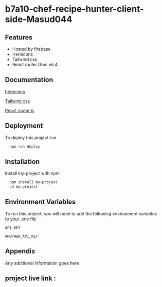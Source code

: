 ﻿# b7a10-chef-recipe-hunter-client-side-Masud044

## Features

- Hosted by firebase
- Heroicons
- Tailwind css
- React router Dom v6.4


## Documentation

[heroicons](https://heroicons.com/)

[Tailwind css](https://tailwindcss.com/)

[React router js](https://reactrouter.com/en/main)




## Deployment

To deploy this project run

```bash
  npm run deploy
```


## Installation

Install my-project with npm

```bash
  npm install my-project
  cd my-project
```
    
## Environment Variables

To run this project, you will need to add the following environment variables to your .env file

`API_KEY`

`ANOTHER_API_KEY`


## Appendix

Any additional information goes here


## project live link : 
